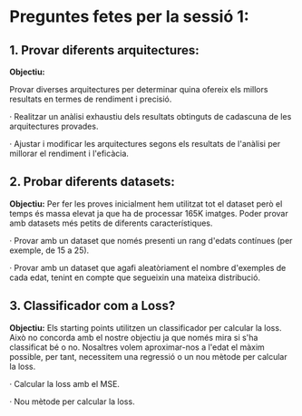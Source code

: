# Preguntes fetes per la sessió 1:

## 1. Provar diferents arquitectures:

**Objectiu:** 

Provar diverses arquitectures per determinar quina ofereix els millors resultats en termes de rendiment i precisió.

· Realitzar un anàlisi exhaustiu dels resultats obtinguts de cadascuna de les arquitectures provades.

· Ajustar i modificar les arquitectures segons els resultats de l'anàlisi per millorar el rendiment i l'eficàcia.

## 2. Probar diferents datasets:

**Objectiu:** Per fer les proves inicialment hem utilitzat tot el dataset però el temps és massa elevat ja que ha de processar 165K imatges. Poder provar amb datasets més petits de diferents característiques.

· Provar amb un dataset que només presenti un rang d'edats contínues (per exemple, de 15 a 25).

· Provar amb un dataset que agafi aleatòriament el nombre d'exemples de cada edat, tenint en compte que segueixin una mateixa distribució.

## 3. Classificador com a Loss?

**Objectiu:** Els starting points utilitzen un classificador per calcular la loss. Això no concorda amb el nostre objectiu ja que només mira si s'ha classificat bé o no. Nosaltres volem aproximar-nos a l'edat el màxim possible, per tant, necessitem una regressió o un nou mètode per calcular la loss.

· Calcular la loss amb el MSE.

· Nou mètode per calcular la loss.






